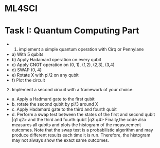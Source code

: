 # ML4SCI
# Task I: Quantum Computing Part 
- 1) implement a simple quantum operation with Cirq or Pennylane
- a) With 5 qubits 
- b) Apply Hadamard operation on every qubit 
- c) Apply CNOT operation on (0, 1), (1,2), (2,3), (3,4) 
- d) SWAP (0, 4) 
- e) Rotate X with pi/2 on any qubit 
- f) Plot the circuit 


2) Implement a second circuit with a framework of your choice:
- a.	Apply a Hadmard gate to the first qubit
- b.	rotate the second qubit by pi/3 around X
- c.	Apply Hadamard gate to the third and fourth qubit
- d.	Perform a swap test between the states of the first and second qubit |q1 q2> and the third and fourth qubit |q3 q4>
Finally,the code also measures all qubits and plots the histogram of the measurement outcomes.
Note that the swap test is a probabilistic algorithm and may produce different results each time it is run. Therefore, the histogram may not always show the exact same outcomes.
